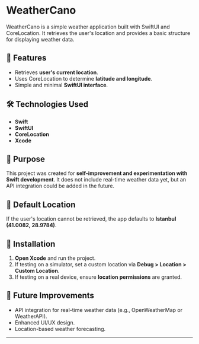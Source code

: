 # WeatherCano

WeatherCano is a simple weather application built with SwiftUI and CoreLocation. It retrieves the user's location and provides a basic structure for displaying weather data.

## 🚀 Features
- Retrieves **user's current location**.
- Uses CoreLocation to determine **latitude and longitude**.
- Simple and minimal **SwiftUI interface**.

## 🛠 Technologies Used
- **Swift**
- **SwiftUI**
- **CoreLocation**
- **Xcode**

## 📌 Purpose
This project was created for **self-improvement and experimentation with Swift development**. It does not include real-time weather data yet, but an API integration could be added in the future.

## 📍 Default Location
If the user's location cannot be retrieved, the app defaults to **Istanbul (41.0082, 28.9784)**.

## 🔧 Installation
1. **Open Xcode** and run the project.
2. If testing on a simulator, set a custom location via **Debug > Location > Custom Location**.
3. If testing on a real device, ensure **location permissions** are granted.

## 📌 Future Improvements
- API integration for real-time weather data (e.g., OpenWeatherMap or WeatherAPI).
- Enhanced UI/UX design.
- Location-based weather forecasting.

---
